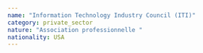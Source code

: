 ```yaml
---
name: "Information Technology Industry Council (ITI)"
category: private_sector
nature: "Association professionnelle "
nationality: USA
---
```

    